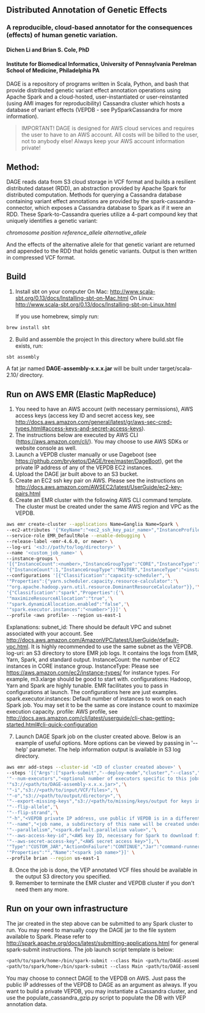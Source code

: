 ## Distributed Annotation of Genetic Effects
### A reproducible, cloud-based annotator for the consequences (effects) of human genetic variation.

#### Dichen Li and Brian S. Cole, PhD
#### Institute for Biomedical Informatics, University of Pennsylvania Perelman School of Medicine, Philadelphia PA

DAGE is a repository of programs written in Scala, Python, and bash that provide distributed genetic variant effect annotation operations using Apache Spark and a cloud-hosted, user-instantiated or user-reinstanted (using AMI images for reproducibility) Cassandra cluster which hosts a database of variant effects (VEPDB - see PySparkCassandra for more information).

> IMPORTANT!
> DAGE is designed for AWS cloud services and requires the user to have to an AWS account.  All costs will be billed to the user, not to anybody else!
> Always keep your AWS account information private!

## Method:

DAGE reads data from S3 cloud storage in VCF format and builds a resilient distributed dataset (RDD), an abstraction provided by Apache Spark for distributed computation.  Methods for querying a Cassandra database containing variant effect annotations are provided by the spark-cassandra-connector, which exposes a Cassandra database to Spark as if it were an RDD.  These Spark-to-Cassandra queries utilize a 4-part compound key that uniquely identifies a genetic variant:

*chromosome    position    reference_allele    alternative_allele*

And the effects of the alternative allele for that genetic variant are returned and appended to the RDD that holds genetic variants. Output is then written in compressed VCF format.

## Build

1. Install sbt on your computer
   On Mac: http://www.scala-sbt.org/0.13/docs/Installing-sbt-on-Mac.html
   On Linux: http://www.scala-sbt.org/0.13/docs/Installing-sbt-on-Linux.html
   
   If you use homebrew, simply run:
```bash
brew install sbt
```

2. Build and assemble the project
   In this directory where build.sbt file exists, run: 
```bash
sbt assembly 
```
   A fat jar named **DAGE-assembly-x.x.x.jar** will be built under target/scala-2.10/ directory.


## Run on AWS EMR (Elastic MapReduce)

1. You need to have an AWS account (with necessary permissions), AWS access keys (access key ID and secret access key, see <http://docs.aws.amazon.com/general/latest/gr/aws-sec-cred-types.html#access-keys-and-secret-access-keys>).
2. The instructions below are executed by AWS CLI (<https://aws.amazon.com/cli/>). You may choose to use AWS SDKs or website console as well. 
3. Launch a VEPDB cluster manually or use Dageboot (see <https://github.com/bryketos/DAGE/tree/master/DageBoot>), get the private IP address of any of the VEPDB EC2 instances.
4. Upload the DAGE jar built above to an S3 bucket. 
5. Create an EC2 ssh key pair on AWS. Please see the instructions on <http://docs.aws.amazon.com/AWSEC2/latest/UserGuide/ec2-key-pairs.html>
6. Create an EMR cluster with the following AWS CLI command template. The cluster must be created under the same AWS region and VPC as the VEPDB.
```bash
aws emr create-cluster --applications Name=Ganglia Name=Spark \
--ec2-attributes '{"KeyName":"<ec2_ssh_key_pair_name>","InstanceProfile":"EMR_EC2_DefaultRole","SubnetId":"<subnet_id>"}' \
--service-role EMR_DefaultRole --enable-debugging \
--release-label <emr-4.6.0, or newer> \
--log-uri '<s3://path/to/log/directory>' \
--name '<custom_job_name>' \
--instance-groups \
'[{"InstanceCount":<number>,"InstanceGroupType":"CORE","InstanceType":"<instance_type>","Name":"Core Instance Group"},'\
'{"InstanceCount":1,"InstanceGroupType":"MASTER","InstanceType":"<instance_type>","Name":"Master Instance Group"}]' \
--configurations '[{"Classification":"capacity-scheduler",'\
'"Properties":{"yarn.scheduler.capacity.resource-calculator":'\
'"org.apache.hadoop.yarn.util.resource.DominantResourceCalculator"}},'\
'{"Classification":"spark","Properties":{'\
'"maximizeResourceAllocation":"true",'\
'"spark.dynamicAllocation.enabled":"false",'\
'"spark.executor.instances":"<number>"}}]' \
--profile <aws profile> --region us-east-1
```
Explanations: 
   subnet_id: There should be default VPC and subnet associated with your account. See <http://docs.aws.amazon.com/AmazonVPC/latest/UserGuide/default-vpc.html>. It is highly recommended to use the same subnet as the VEPDB.
   log-uri: an S3 directory to store EMR job logs. It contains the logs from EMR, Yarn, Spark, and standard output.
   InstanceCount: the number of EC2 instances in CORE instance group. 
   InstanceType: Please see <https://aws.amazon.com/ec2/instance-types/> for instance types. For example, m3.xlarge should be good to start with.
   configurations: Hadoop, Yarn and Spark are highly tunable. EMR facilitates you to pass in configurations at launch. The configurations here are just examples.
   spark.executor.instances: Default number of instances to work on each Spark job. You may set it to be the same as core instance count to maximize execution capacity.
   profile: AWS profile, see <http://docs.aws.amazon.com/cli/latest/userguide/cli-chap-getting-started.html#cli-quick-configuration>

7. Launch DAGE Spark job on the cluster created above. Below is an example of useful options. More options can be viewed by passing in '--help' parameter. The help information output is available in S3 log directory.
```bash
aws emr add-steps --cluster-id '<ID of cluster created above>' \
--steps '[{"Args":["spark-submit","--deploy-mode","cluster","--class","Main",'\
'"--num-executors","<optional number of executors specific to this job>",'\
'"s3://<path/to/DAGE-assembly-x.x.x.jar>",'\
'"-i","s3://<path/to/input/VCF/files>",'\
'"-o","s3://<path/to/output/directory>",'\
'"--export-missing-keys","s3://<path/to/missing/keys/output for keys in VCF files not found in VEPDB>/",'\
'"--flip-allele",'\
'"--flip-strand",'\
'"-h","<VEPDB private IP address, use public if VEPDB is in a different VPC or region>",'\
'"--name","<job name, a subdirectory of this name will be created under the output directory>",'\
'"--parallelism","<spark.default.parallelism value>",'\
'"--aws-access-key-id","<AWS key ID, necessary for Spark to download file from S3>",'\
'"--aws-secret-access-key","<AWS secret access key>"],'\
'"Type":"CUSTOM_JAR","ActionOnFailure":"CONTINUE","Jar":"command-runner.jar",'\
'"Properties":"","Name":"<spark job name>"}]' \
--profile brian --region us-east-1
```

8. Once the job is done, the VEP annotated VCF files should be available in the output S3 directory you specified. 
9. Remember to terminate the EMR cluster and VEPDB cluster if you don't need them any more.

## Run on your own infrastructure

The jar created in the step above can be submitted to any Spark cluster to run. You may need to manually copy the DAGE jar to the file system available to Spark. Please refer to <http://spark.apache.org/docs/latest/submitting-applications.html> for general spark-submit instructions.
The job launch script template is below:

```bash
<path/to/spark/home>/bin/spark-submit --class Main <path/to/DAGE-assembly-x.x.x.jar> -i <FileSystemProtocol://><path/to/input/VCF/files> -o <fs-protocol://><path/to/output/directory> -h <VEPDB ip> <other options>
<path/to/spark/home>/bin/spark-submit --class Main <path/to/DAGE-assembly-x.x.x.jar> --help  # to print out help information and show all available options. It is printed out to STDOUT
```

You may choose to connect DAGE to the VEPDB on AWS. Just pass the public IP addresses of the VEPDB to DAGE as an argument as always. If you want to build a private VEPDB, you may instantiate a Cassandra cluster, and use the populate_cassandra_gzip.py script to populate the DB with VEP annotation data.
